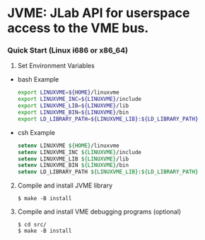 # JVME: JLab API for userspace access to the VME bus.



### Quick Start (Linux i686 or x86_64)
1. Set Environment Variables

 + bash Example

     ```Bash
     export LINUXVME=${HOME}/linuxvme
     export LINUXVME_INC=${LINUXVME}/include
     export LINUXVME_LIB=${LINUXVME}/lib
     export LINUXVME_BIN=${LINUXVME}/bin
     export LD_LIBRARY_PATH=${LINUXVME_LIB}:${LD_LIBRARY_PATH}
     ```
 + csh Example

     ```Tcsh
     setenv LINUXVME ${HOME}/linuxvme
     setenv LINUXVME_INC ${LINUXVME}/include
     setenv LINUXVME_LIB ${LINUXVME}/lib
     setenv LINUXVME_BIN ${LINUXVME}/bin
     setenv LD_LIBRARY_PATH ${LINUXVME_LIB}:${LD_LIBRARY_PATH}
     ```

2. Compile and install JVME library

      ```ShellSession
      $ make -B install
      ```

3. Compile and install VME debugging programs (optional)
     ```ShellSession
     $ cd src/
     $ make -B install
     ```
